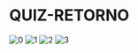 # QUIZ-RETORNO
![0](https://user-images.githubusercontent.com/25473299/142776306-9ef77b97-f015-41e8-83fa-00a22a15cc27.jpg)
![1](https://user-images.githubusercontent.com/25473299/142776308-a1dd7412-cf8d-49e8-859e-8bc04a979a2a.jpg)
![2](https://user-images.githubusercontent.com/25473299/142776310-ce164bce-8cad-498e-a642-9ccc1f21bf0d.jpg)
![3](https://user-images.githubusercontent.com/25473299/142776313-c86ca6fd-7381-430f-bd62-a8cec7180dcc.jpg)
